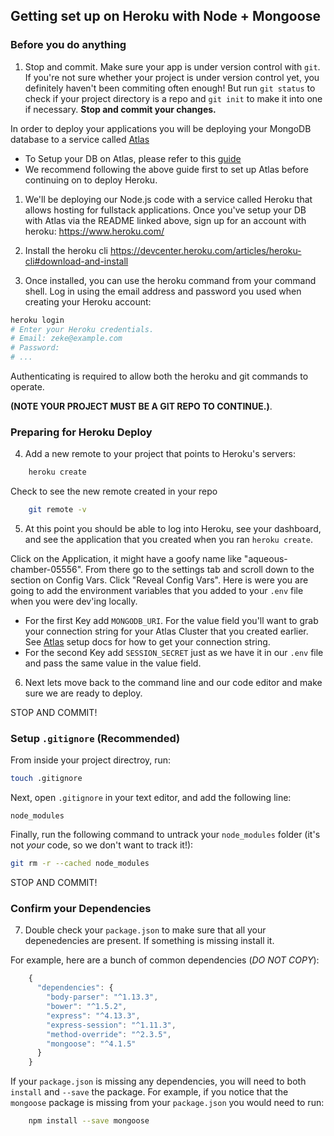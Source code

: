 ## Getting set up on Heroku with Node + Mongoose

### Before you do anything
1) Stop and commit. Make sure your app is under version control with `git`.  If you're not sure whether your project is under version control yet, you definitely haven't been commiting often enough! But run `git status` to check if your project directory is a repo and `git init` to make it into one if necessary. __Stop and commit your changes.__

In order to deploy your applications you will be deploying your MongoDB database to a service called [Atlas](https://www.mongodb.com/cloud/atlas)
  - To Setup your DB on Atlas, please refer to this [guide](https://git.generalassemb.ly/la-seir-9-8/atlas-hosted-mongodb)
  - We recommend following the above guide first to set up Atlas before continuing on to deploy Heroku.

1) We'll be deploying our Node.js code with a service called Heroku that allows hosting for fullstack applications. Once you've setup your DB with Atlas via the README linked above, sign up for an account with heroku: https://www.heroku.com/

2) Install the heroku cli
https://devcenter.heroku.com/articles/heroku-cli#download-and-install

3) Once installed, you can use the heroku command from your command shell.
Log in using the email address and password you used when creating your Heroku account:

```bash
heroku login
# Enter your Heroku credentials.
# Email: zeke@example.com
# Password:
# ...
```

Authenticating is required to allow both the heroku and git commands to operate.

**(NOTE YOUR PROJECT MUST BE A GIT REPO TO CONTINUE.)**.

### Preparing for Heroku Deploy

4) Add a new remote to your project that points to Heroku's servers:

```bash
    heroku create
```
Check to see the new remote created in your repo
```bash
    git remote -v
```

5) At this point you should be able to log into Heroku, see your dashboard, and see the application that you created when you ran `heroku create`.

Click on the Application, it might have a goofy name like "aqueous-chamber-05556". From there go to the settings tab and scroll down to the section on Config Vars. Click "Reveal Config Vars". Here is were you are going to add the environment variables that you added to your `.env` file when you were dev'ing locally.

- For the first Key add `MONGODB_URI`. For the value field you'll want to grab your connection string for your Atlas Cluster that you created earlier. See [Atlas](https://www.mongodb.com/cloud/atlas) setup docs for how to get your connection string.
- For the second Key add `SESSION_SECRET` just as we have it in our `.env` file and pass the same value in the value field.

6) Next lets move back to the command line and our code editor and make sure we are ready to deploy.

STOP AND COMMIT!

### Setup `.gitignore` (Recommended)
From inside your project directroy, run:
```bash
touch .gitignore
```

Next, open `.gitignore` in your text editor, and add the following line:
```
node_modules
```

Finally, run the following command to untrack your `node_modules` folder (it's not *your* code, so we don't want to track it!):
```bash
git rm -r --cached node_modules
```

STOP AND COMMIT!

### Confirm your Dependencies

7) Double check your `package.json` to make sure that all your depenedencies are present. If something is missing install it.

For example, here are a bunch of common dependencies (*DO NOT COPY*):  
``` javascript
    {
      "dependencies": {
        "body-parser": "^1.13.3",
        "bower": "^1.5.2",
        "express": "^4.13.3",
        "express-session": "^1.11.3",
        "method-override": "^2.3.5",
        "mongoose": "^4.1.5"
      }
    }
```

If your `package.json` is missing any dependencies, you will need to both `install` and `--save` the package. For example, if you notice that the `mongoose` package is missing from your `package.json` you would need to run:

```bash
    npm install --save mongoose
```

<!-- 
### Add a start script
10) Add a `start` script for your application in your `package.json`:

```javascript
...
  "scripts": {
    "start": "node server.js",
    "postinstall": "bower install"   // only if you're using Bower
   }
...
```

This is assuming your main application file is called `server.js`. If your main file is called something else, adjust the script to use your file name.



### Deploy!

8) Hold your horses! We've made a lot of changes -- let's STOP AND COMMIT!
``` bash
    git add . -A
    git commit -m "ready for heroku deploy attempt #1"
```

9) Now we can deploy:
``` bash
    git push heroku master
```

13) If you missed a step just ask for help. Otherwise you should be able to visit your application by saying the following:

```bash
    heroku open
```

14) If you have a seed task, you can run it now (assuming everything else is working):

``` bash
heroku run bash
node seed.js
```

## Debugging Tips

Here are some helpful commands for debugging your application on Heroku:

#### `heroku logs`
This command lists your most recent application server logs. Helpful for figuring out why your application may be crashing and burning.

#### `heroku run bash`
This command allows you to run terminal _on Heroku's servers_. This is a handy way for us to poke around and run commands on our application (like seeding the database, and checking that everything was installed correctly).
